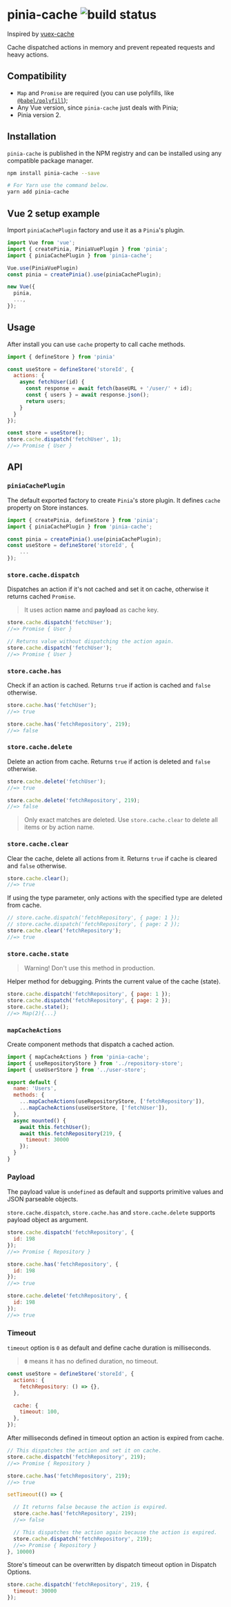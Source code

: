 # pinia-cache ![build status](https://github.com/RuslanGetmansky/pinia-cache/actions/workflows/build.yml/badge.svg?branch=main)

Inspired by [vuex-cache](https://github.com/superwf/vuex-cache)

Cache dispatched actions in memory and prevent repeated requests and heavy actions.

## Compatibility

- `Map` and `Promise` are required (you can use polyfills, like [`@babel/polyfill`](https://babeljs.io/docs/en/babel-polyfill));
- Any Vue version, since `pinia-cache` just deals with Pinia;
- Pinia version 2.

## Installation

`pinia-cache` is published in the NPM registry and can be installed using any compatible package manager.

```sh
npm install pinia-cache --save

# For Yarn use the command below.
yarn add pinia-cache
```

## Vue 2 setup example

Import `piniaCachePlugin` factory and use it as a `Pinia`'s plugin.

```js
import Vue from 'vue';
import { createPinia, PiniaVuePlugin } from 'pinia';
import { piniaCachePlugin } from 'pinia-cache';

Vue.use(PiniaVuePlugin)
const pinia = createPinia().use(piniaCachePlugin);

new Vue({
  pinia,
  ...,
});
```

## Usage

After install you can use `cache` property to call cache methods.

```js
import { defineStore } from 'pinia'

const useStore = defineStore('storeId', {
  actions: {
    async fetchUser(id) {
      const response = await fetch(baseURL + '/user/' + id);
      const { users } = await response.json();
      return users;
    }
  }
});

const store = useStore();
store.cache.dispatch('fetchUser', 1);
//=> Promise { User }
```

## API

### `piniaCachePlugin`

The default exported factory to create `Pinia`'s store plugin. It defines `cache` property on Store instances.

```js
import { createPinia, defineStore } from 'pinia';
import { piniaCachePlugin } from 'pinia-cache';

const pinia = createPinia().use(piniaCachePlugin);
const useStore = defineStore('storeId', {
    ...
});
```

### `store.cache.dispatch`

Dispatches an action if it's not cached and set it on cache, otherwise it returns cached `Promise`.

> It uses action **name** and **payload** as cache key.

```js
store.cache.dispatch('fetchUser');
//=> Promise { User }

// Returns value without dispatching the action again.
store.cache.dispatch('fetchUser');
//=> Promise { User }
```

### `store.cache.has`

Check if an action is cached. Returns `true` if action is cached and `false` otherwise.

```js
store.cache.has('fetchUser');
//=> true

store.cache.has('fetchRepository', 219);
//=> false
```

### `store.cache.delete`

Delete an action from cache. Returns `true` if action is deleted and `false` otherwise.

```js
store.cache.delete('fetchUser');
//=> true

store.cache.delete('fetchRepository', 219);
//=> false
```

> Only exact matches are deleted. Use `store.cache.clear` to delete all items or by action name.

### `store.cache.clear`

Clear the cache, delete all actions from it. Returns `true` if cache is cleared and `false` otherwise.

```js
store.cache.clear();
//=> true
```

If using the type parameter, only actions with the specified type are deleted from cache.

```js
// store.cache.dispatch('fetchRepository', { page: 1 });
// store.cache.dispatch('fetchRepository', { page: 2 });
store.cache.clear('fetchRepository');
//=> true
```

### `store.cache.state`

> Warning! Don't use this method in production.

Helper method for debugging. Prints the current value of the cache (state).

```js
store.cache.dispatch('fetchRepository', { page: 1 });
store.cache.dispatch('fetchRepository', { page: 2 });
store.cache.state();
//=> Map(2){...}
```

### `mapCacheActions`

Create component methods that dispatch a cached action.

```js
import { mapCacheActions } from 'pinia-cache';
import { useRepositoryStore } from '../repository-store';
import { useUserStore } from '../user-store';

export default {
  name: 'Users',
  methods: {
    ...mapCacheActions(useRepositoryStore, ['fetchRepository']),
    ...mapCacheActions(useUserStore, ['fetchUser']),
  },
  async mounted() {
    await this.fetchUser();
    await this.fetchRepository(219, {
      timeout: 30000
    });
  }
}
```

### Payload

The payload value is `undefined` as default and supports primitive values and JSON parseable objects.

`store.cache.dispatch`, `store.cache.has` and `store.cache.delete` supports payload object as argument.

```js
store.cache.dispatch('fetchRepository', {
  id: 198
});
//=> Promise { Repository }

store.cache.has('fetchRepository', {
  id: 198
});
//=> true

store.cache.delete('fetchRepository', {
  id: 198
});
//=> true
```

### Timeout

`timeout` option is `0` as default and define cache duration is milliseconds.

> **`0`** means it has no defined duration, no timeout.

```js
const useStore = defineStore('storeId', {
  actions: {
    fetchRepository: () => {},
  },

  cache: {
    timeout: 100,
  },
});
```

After milliseconds defined in timeout option an action is expired from cache.

```js
// This dispatches the action and set it on cache.
store.cache.dispatch('fetchRepository', 219);
//=> Promise { Repository }

store.cache.has('fetchRepository', 219);
//=> true

setTimeout(() => {

  // It returns false because the action is expired.
  store.cache.has('fetchRepository', 219);
  //=> false

  // This dispatches the action again because the action is expired.
  store.cache.dispatch('fetchRepository', 219);
  //=> Promise { Repository }
}, 10000)
```

Store's timeout can be overwritten by dispatch timeout option in Dispatch Options.

```js
store.cache.dispatch('fetchRepository', 219, {
  timeout: 30000
});
```
